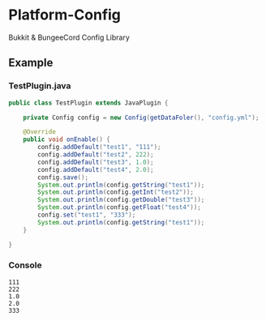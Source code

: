 # Platform-Config

Bukkit & BungeeCord Config Library

## Example
### TestPlugin.java
``` Java
public class TestPlugin extends JavaPlugin {

    private Config config = new Config(getDataFoler(), "config.yml");

    @Override
    public void onEnable() {
        config.addDefault("test1", "111");
        config.addDefault("test2", 222);
        config.addDefault("test3", 1.0);
        config.addDefault("test4", 2.0);
        config.save();
        System.out.println(config.getString("test1"));
        System.out.println(config.getInt("test2"));
        System.out.println(config.getDouble("test3"));
        System.out.println(config.getFloat("test4"));
        config.set("test1", "333");
        System.out.println(config.getString("test1"));
    }

}
```

### Console
``` text
111
222
1.0
2.0
333
```